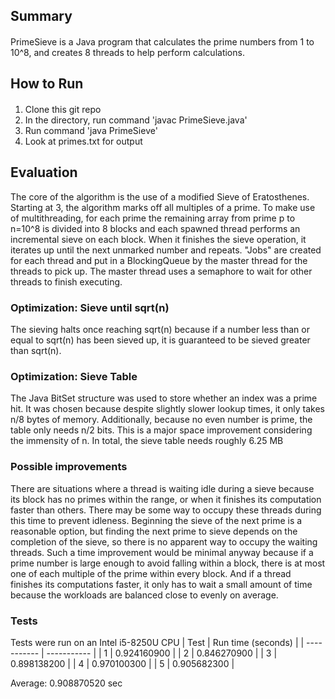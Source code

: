 ## Summary

#### 
PrimeSieve is a Java program that calculates the prime numbers from 1 to 10^8, and creates 8 threads to help perform calculations.

## How to Run
#### 
1. Clone this git repo
2. In the directory, run command
'javac PrimeSieve.java'
3. Run command 'java PrimeSieve'
4. Look at primes.txt for output

## Evaluation
The core of the algorithm is the use of a modified Sieve of Eratosthenes. Starting at 3, the algorithm marks off all multiples of a prime. To make use of multithreading, for each prime the remaining array from prime p to n=10^8 is divided into 8 blocks and each spawned thread performs an incremental sieve on each block. When it finishes the sieve operation, it iterates up until the next unmarked number and repeats. "Jobs" are created for each thread and put in a BlockingQueue by the master thread for the threads to pick up. The master thread uses a semaphore to wait for other threads to finish executing.

### Optimization: Sieve until sqrt(n)
The sieving halts once reaching sqrt(n) because if a number less than or equal to sqrt(n) has been sieved up, it is guaranteed to be sieved greater than sqrt(n).

### Optimization: Sieve Table 
The Java BitSet structure was used to store whether an index was a prime hit. It was chosen because despite slightly slower lookup times, it only takes n/8 bytes of memory. Additionally, because no even number is prime, the table only needs n/2 bits. This is a major space improvement considering the immensity of n. In total, the sieve table needs roughly 6.25 MB

### Possible improvements
There are situations where a thread is waiting idle during a sieve because its block has no primes within the range, or when it finishes its computation faster than others. There may be some way to occupy these threads during this time to prevent idleness. Beginning the sieve of the next prime is a reasonable option, but finding the next prime to sieve depends on the completion of the sieve, so there is no apparent way to occupy the waiting threads. Such a time improvement would be minimal anyway because if a prime number is large enough to avoid falling within a block, there is at most one of each multiple of the prime within every block. And if a thread finishes its computations faster, it only has to wait a small amount of time because the workloads are balanced close to evenly on average.

### Tests

Tests were run on an Intel i5-8250U CPU
| Test      | Run time (seconds) |
| ----------- | ----------- |
| 1      | 0.924160900        |
| 2   | 0.846270900         |
| 3   | 0.898138200         |
| 4   | 0.970100300         |
| 5   | 0.905682300       |

Average: 0.908870520 sec
